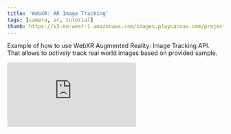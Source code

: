 ```yaml
---
title: 'WebXR: AR Image Tracking'
tags: [camera, ar, tutorial]
thumb: https://s3-eu-west-1.amazonaws.com/images.playcanvas.com/projects/12/739875/A3DDF5-image-75.jpg
---
```


Example of how to use WebXR Augmented Reality: Image Tracking API. That allows to *actively* track real world images based on provided sample.
<div className="iframe-container">
    <iframe loading="lazy" src="https://playcanv.as/p/PCsSvN5h/" title="WebXR: AR Image Tracking" webkitallowfullscreen="true" mozallowfullscreen="true" allow="autoplay" allowfullscreen="true" allowvr="" scrolling="no" frameborder="0" />
</div>
